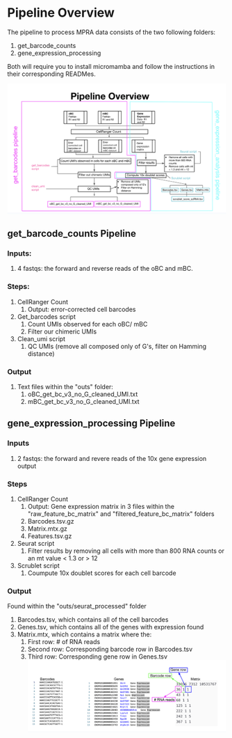 # Pipeline Overview

The pipeline to process MPRA data consists of the two following folders: 
1. get_barcode_counts
2. gene_expression_processing
 
Both will require you to install micromamba and follow the instructions in their corresponding READMes. 

![Pipeline_Overview](https://github.com/maurermaggie/scQers/blob/main/images/Pipeline_Overview.png?raw=true)

## get_barcode_counts Pipeline

### Inputs:
1. 4 fastqs: the forward and reverse reads of the oBC and mBC. 

### Steps:
1. CellRanger Count
   1.  Output: error-corrected cell barcodes
2. Get_barcodes script
   1.  Count UMIs observed for each oBC/ mBC
   2.  Filter our chimeric UMIs
3. Clean_umi script
   1.  QC UMIs (remove all composed only of G's, filter on Hamming distance)

### Output
1. Text files within the "outs" folder:
   1. oBC_get_bc_v3_no_G_cleaned_UMI.txt
   2. mBC_get_bc_v3_no_G_cleaned_UMI.txt
   
## gene_expression_processing Pipeline

### Inputs
1. 2 fastqs: the forward and revere reads of the 10x gene expression output

### Steps
1. CellRanger Count
   1. Output: Gene expression matrix in 3 files within the "raw_feature_bc_matrix" and "filtered_feature_bc_matrix" folders
    1. Barcodes.tsv.gz
    2. Matrix.mtx.gz
    3. Features.tsv.gz
2. Seurat script
   1. Filter results by removing all cells with more than 800 RNA counts or an mt value < 1.3 or  > 12
3. Scrublet script
   1. Coumpute 10x doublet scores for each cell barcode
  
### Output
Found within the "outs/seurat_processed" folder
1. Barcodes.tsv, which contains all of the cell barcodes
2. Genes.tsv, which contains all of the genes with expression found
3. Matrix.mtx, which contains a matrix where the:
   1. First row: # of RNA reads
   2. Second row: Corresponding barcode row in Barcodes.tsv
   3. Third row: Corresponding gene row in Genes.tsv
![Output](https://github.com/maurermaggie/scQers/blob/main/images/Gene_expression_pipeline_output.png?raw=true)
